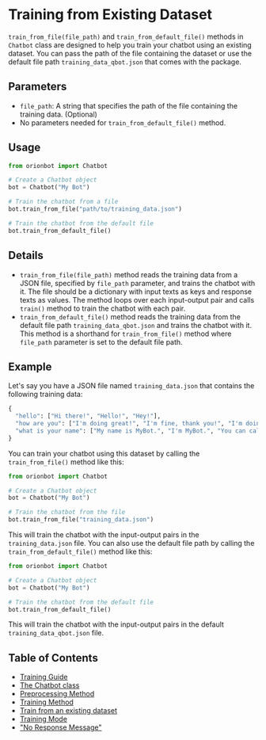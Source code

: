 # Training from Existing Dataset

`train_from_file(file_path)` and `train_from_default_file()` methods in `Chatbot` class are designed to help you train your chatbot using an existing dataset. You can pass the path of the file containing the dataset or use the default file path `training_data_qbot.json` that comes with the package.

## Parameters

-   `file_path`: A string that specifies the path of the file containing the training data. (Optional)
-   No parameters needed for `train_from_default_file()` method.

## Usage

```python
from orionbot import Chatbot

# Create a Chatbot object
bot = Chatbot("My Bot")

# Train the chatbot from a file
bot.train_from_file("path/to/training_data.json")

# Train the chatbot from the default file
bot.train_from_default_file()
```

## Details

-   `train_from_file(file_path)` method reads the training data from a JSON file, specified by `file_path` parameter, and trains the chatbot with it. The file should be a dictionary with input texts as keys and response texts as values. The method loops over each input-output pair and calls `train()` method to train the chatbot with each pair.
-   `train_from_default_file()` method reads the training data from the default file path `training_data_qbot.json` and trains the chatbot with it. This method is a shorthand for `train_from_file()` method where `file_path` parameter is set to the default file path.

## Example

Let's say you have a JSON file named `training_data.json` that contains the following training data:

```python
{
  "hello": ["Hi there!", "Hello!", "Hey!"],
  "how are you": ["I'm doing great!", "I'm fine, thank you!", "I'm doing well."],
  "what is your name": ["My name is MyBot.", "I'm MyBot.", "You can call me MyBot."]
}
```

You can train your chatbot using this dataset by calling the `train_from_file()` method like this:

```python
from orionbot import Chatbot

# Create a Chatbot object
bot = Chatbot("My Bot")

# Train the chatbot from the file
bot.train_from_file("training_data.json")
```

This will train the chatbot with the input-output pairs in the `training_data.json` file. You can also use the default file path by calling the `train_from_default_file()` method like this:

```python
from orionbot import Chatbot

# Create a Chatbot object
bot = Chatbot("My Bot")

# Train the chatbot from the default file
bot.train_from_default_file()
```
This will train the chatbot with the input-output pairs in the default `training_data_qbot.json` file.

## Table of Contents
 
 - [Training Guide](TRAINING.md)
 - [The Chatbot class](CHATBOTCLASS.md)
 - [Preprocessing Method](PREPROCESSING.md)
 - [Training Method](TRAINMETHOD.md)
 - [Train from an existing dataset](DATASETTRAINING.md)
 - [Training Mode](TRAININGMODE.md)
 - ["No Response Message"](NORESPONSE.md)